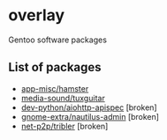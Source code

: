 # overlay

Gentoo software packages

## List of packages
- [app-misc/hamster](app-misc/hamster)
- [media-sound/tuxguitar](media-sound/tuxguitar)
- [dev-python/aiohttp-apispec](dev-python/aiohttp-apispec) [broken]
- [gnome-extra/nautilus-admin](gnome-extra/nautilus-admin) [broken]
- [net-p2p/tribler](net-p2p/tribler) [broken]
